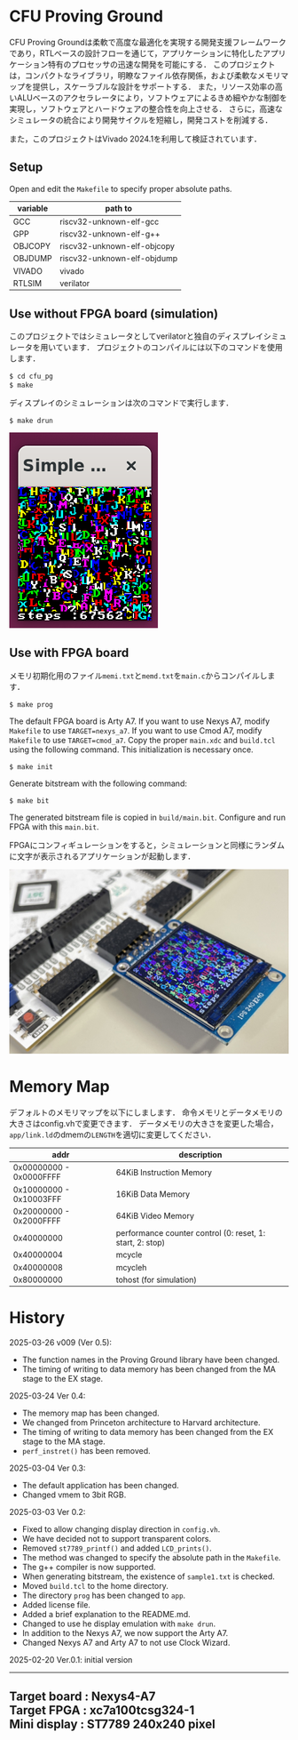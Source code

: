 # CFU Proving Ground
CFU Proving Groundは柔軟で高度な最適化を実現する開発支援フレームワークであり，RTLベースの設計フローを通じて，アプリケーションに特化したアプリケーション特有のプロセッサの迅速な開発を可能にする．
このプロジェクトは，コンパクトなライブラリ，明瞭なファイル依存関係，および柔軟なメモリマップを提供し，スケーラブルな設計をサポートする．
また，リソース効率の高いALUベースのアクセラレータにより，ソフトウェアによるきめ細やかな制御を実現し，ソフトウェアとハードウェアの整合性を向上させる．
さらに，高速なシミュレータの統合により開発サイクルを短縮し，開発コストを削減する．

また，このプロジェクトはVivado 2024.1を利用して検証されています．

## Setup
Open and edit the `Makefile` to specify proper absolute paths.

| variable   |  path to                     |
| -----------| -----------------------------|
| GCC        | riscv32-unknown-elf-gcc      |
| GPP        | riscv32-unknown-elf-g++      |
| OBJCOPY    | riscv32-unknown-elf-objcopy  |
| OBJDUMP    | riscv32-unknown-elf-objdump  |
| VIVADO     | vivado                       |
| RTLSIM     | verilator                    |

## Use without FPGA board (simulation)
このプロジェクトではシミュレータとしてverilatorと独自のディスプレイシミュレータを用いています．
プロジェクトのコンパイルには以下のコマンドを使用します．
```
$ cd cfu_pg
$ make
```

ディスプレイのシミュレーションは次のコマンドで実行します．
```
$ make drun
```

![sim](figures/sim.png)


## Use with FPGA board
メモリ初期化用のファイル`memi.txt`と`memd.txt`を`main.c`からコンパイルします．
```
$ make prog
```

The default FPGA board is Arty A7. 
If you want to use Nexys A7, modify `Makefile` to use `TARGET=nexys_a7`.
If you want to use Cmod A7, modify `Makefile` to use `TARGET=cmod_a7`.
Copy the proper `main.xdc` and `build.tcl` using the following command.
This initialization is necessary once.
```
$ make init
```

Generate bitstream with the following command:
```
$ make bit
```
The generated bitstream file is copied in `build/main.bit`.
Configure and run FPGA with this `main.bit`.

FPGAにコンフィギュレーションをすると，シミュレーションと同様にランダムに文字が表示されるアプリケーションが起動します．

![arty](figures/arty.JPG)

# Memory Map
デフォルトのメモリマップを以下にしまします．
命令メモリとデータメモリの大きさはconfig.vhで変更できます．
データメモリの大きさを変更した場合，`app/link.ld`のdmemの`LENGTH`を適切に変更してください．

| addr   |  description                     |
| -----------| -----------------------------|
| 0x00000000 - 0x0000FFFF | 64KiB Instruction Memory     |
| 0x10000000 - 0x10003FFF | 16KiB Data Memory            |
| 0x20000000 - 0x2000FFFF | 64KiB Video Memory    |
| 0x40000000 | performance counter control (0: reset, 1: start, 2: stop)|
| 0x40000004 | mcycle                  |
| 0x40000008 | mcycleh                 |
| 0x80000000 | tohost (for simulation) |

# History
2025-03-26 v009 (Ver 0.5):
- The function names in the Proving Ground library have been changed.
- The timing of writing to data memory has been changed from the MA stage to the EX stage.

2025-03-24 Ver 0.4:
- The memory map has been changed.
- We changed from Princeton architecture to Harvard architecture.
- The timing of writing to data memory has been changed from the EX stage to the MA stage.
- `perf_instret()` has been removed.

2025-03-04 Ver 0.3:
- The default application has been changed.
- Changed vmem to 3bit RGB.

2025-03-03 Ver 0.2:
- Fixed to allow changing display direction in `config.vh`.
- We have decided not to support transparent colors.
- Removed `st7789_printf()` and added `LCD_prints()`.
- The method was changed to specify the absolute path in the `Makefile`.
- The g++ compiler is now supported.
- When generating bitstream, the existence of `sample1.txt` is checked.
- Moved `build.tcl` to the home directory.
- The directory `prog` has been changed to `app`.
- Added license file.
- Added a brief explanation to the README.md.
- Changed to use he display emulation with `make drun`.
- In addition to the Nexys A7, we now support the Arty A7.
- Changed Nexys A7 and Arty A7 to not use Clock Wizard.

2025-02-20 Ver.0.1: initial version

---
Target board     : Nexys4-A7           
Target FPGA      : xc7a100tcsg324-1    
Mini display     : ST7789 240x240 pixel
---
